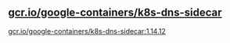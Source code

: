 
[gcr.io/google-containers/k8s-dns-sidecar](https://hub.docker.com/r/anjia0532/google-containers.k8s-dns-sidecar/tags/)
-----


[gcr.io/google-containers/k8s-dns-sidecar:1.14.12](https://hub.docker.com/r/anjia0532/google-containers.k8s-dns-sidecar/tags/)


